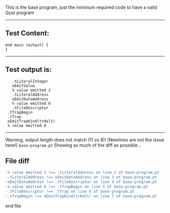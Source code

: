 This is the base program, just the minimum required code to have a valid Qust program

-------------------------

Test Content: 
-------------------------
```
mod main (output) {  
} 
```
------------------------
Test output is: 
-------------------------
```
   .tLiteralInteger
   oEmitValue
   % value emitted 2
   .tLiteralAddress
   oEmitDataAddress
   % value emitted 0
   .tFileDescriptor
 .tTrapBegin
 .tTrap
 oEmitTrapKind(trHalt)
 % value emitted 0

```
------------------------
Warning, output length does not match (11 vs 8)!  (Newlines are not the issue here!) `base-program.pt`
Showing as much of the diff as possible...

File diff
-------------------------
```diff
-% value emitted 2 !== .tLiteralAddress on line 2 of base-program.pt
-.tLiteralAddress !== oEmitDataAddress on line 3 of base-program.pt
-oEmitDataAddress !== .tFileDescriptor on line 4 of base-program.pt
-% value emitted 0 !== .tTrapBegin on line 5 of base-program.pt
-.tFileDescriptor !== .tTrap on line 6 of base-program.pt
-.tTrapBegin !== oEmitTrapKind(trHalt) on line 7 of base-program.pt

```
end file
